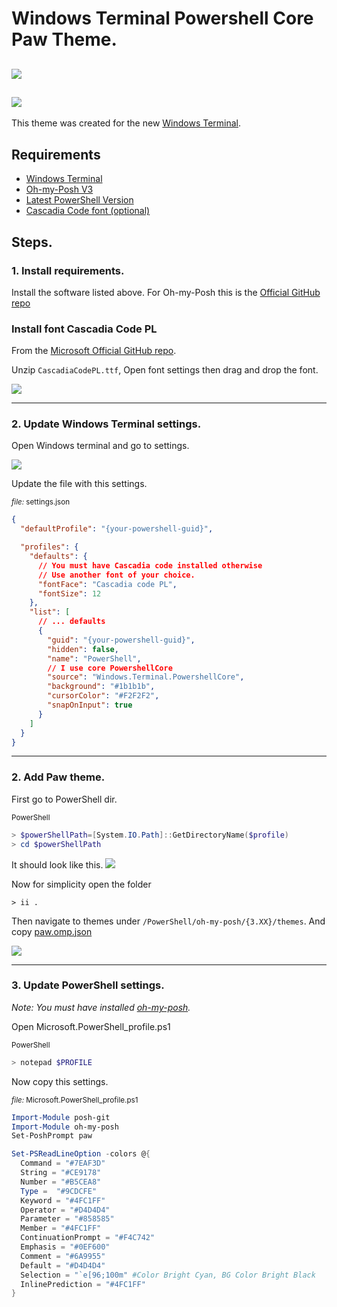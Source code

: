 # Windows Terminal Powershell Core Paw Theme.


## ![](demo.gif)
## ![](2020-12-20-18-13-02.png)
This theme was created for the new [Windows Terminal](https://github.com/microsoft/terminal).

## Requirements

- [Windows Terminal](https://github.com/microsoft/terminal#installing-and-running-windows-terminal)
- [Oh-my-Posh V3](https://ohmyposh.dev/docs/installation)
- [Latest PowerShell Version](https://docs.microsoft.com/en-us/powershell/scripting/install/installing-powershell-core-on-windows?WT.mc_id=THOMASMAURER-blog-thmaure&view=powershell-7)
- [Cascadia Code font (optional)](https://github.com/microsoft/cascadia-code#installation)

## Steps.

### **1. Install requirements.**

Install the software listed above.
For Oh-my-Posh this is the [Official GitHub repo](https://github.com/JanDeDobbeleer/oh-my-posh)

### Install font Cascadia Code PL

From the [Microsoft Official GitHub repo](https://github.com/microsoft/cascadia-code/releases/download/v2009.22/CascadiaCode-2009.22.zip).

Unzip `CascadiaCodePL.ttf`, Open font settings then drag and drop the font.

![](2020-12-20-18-48-47.png)

---

### **2. Update Windows Terminal settings.**

Open Windows terminal and go to settings.

![](2020-12-20-18-29-16.png)

Update the file with this settings.

<sup>_file:_ settings.json</sup>
```json
{
  "defaultProfile": "{your-powershell-guid}",

  "profiles": {
    "defaults": {
      // You must have Cascadia code installed otherwise 
      // Use another font of your choice.
      "fontFace": "Cascadia code PL",
      "fontSize": 12
    },
    "list": [ 
      // ... defaults
      {
        "guid": "{your-powershell-guid}",
        "hidden": false,
        "name": "PowerShell",
        // I use core PowershellCore
        "source": "Windows.Terminal.PowershellCore", 
        "background": "#1b1b1b",
        "cursorColor": "#F2F2F2",
        "snapOnInput": true   
      }
    ]
  }
}
```
---

### **2. Add Paw theme.**

First go to PowerShell dir.

<sup>PowerShell</sup>

```powershell
> $powerShellPath=[System.IO.Path]::GetDirectoryName($profile)
> cd $powerShellPath
```

It should look like this.
![](2020-12-20-19-08-57.png)

Now for simplicity open the folder 

`> ii .`

Then navigate to themes under `/PowerShell/oh-my-posh/{3.XX}/themes`.
And copy [paw.omp.json](/paw.omp.json)

![](2020-12-20-19-15-37.png)

--- 
### **3. Update PowerShell settings.**

*Note: You must have installed [oh-my-posh](https://github.com/JanDeDobbeleer/oh-my-posh).*

Open Microsoft.PowerShell_profile.ps1

<sup>PowerShell</sup>

```powershell
> notepad $PROFILE
```

Now copy this settings.

<sup>_file:_ Microsoft.PowerShell_profile.ps1</sup>

```powershell
Import-Module posh-git
Import-Module oh-my-posh
Set-PoshPrompt paw

Set-PSReadLineOption -colors @{
  Command = "#7EAF3D"
  String = "#CE9178"
  Number = "#B5CEA8"
  Type =  "#9CDCFE"
  Keyword = "#4FC1FF"
  Operator = "#D4D4D4"
  Parameter = "#858585"
  Member = "#4FC1FF"
  ContinuationPrompt = "#F4C742"
  Emphasis = "#0EF600"
  Comment = "#6A9955"
  Default = "#D4D4D4"
  Selection = "`e[96;100m" #Color Bright Cyan, BG Color Bright Black
  InlinePrediction = "#4FC1FF"
}
```

